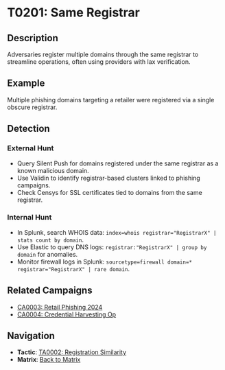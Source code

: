 # T0201: Same Registrar

## Description
Adversaries register multiple domains through the same registrar to streamline operations, often using providers with lax verification.

## Example
Multiple phishing domains targeting a retailer were registered via a single obscure registrar.

## Detection

### External Hunt
- Query Silent Push for domains registered under the same registrar as a known malicious domain.
- Use Validin to identify registrar-based clusters linked to phishing campaigns.
- Check Censys for SSL certificates tied to domains from the same registrar.

### Internal Hunt
- In Splunk, search WHOIS data: `index=whois registrar="RegistrarX" | stats count by domain`.
- Use Elastic to query DNS logs: `registrar:"RegistrarX" | group by domain` for anomalies.
- Monitor firewall logs in Splunk: `sourcetype=firewall domain=* registrar="RegistrarX" | rare domain`.

## Related Campaigns
- [CA0003: Retail Phishing 2024](../../campaigns/CA0003.md)
- [CA0004: Credential Harvesting Op](../../campaigns/CA0004.md)

## Navigation
- **Tactic**: [TA0002: Registration Similarity](../tactics/TA0002/main.md)
- **Matrix**: [Back to Matrix](../matrix.md)
